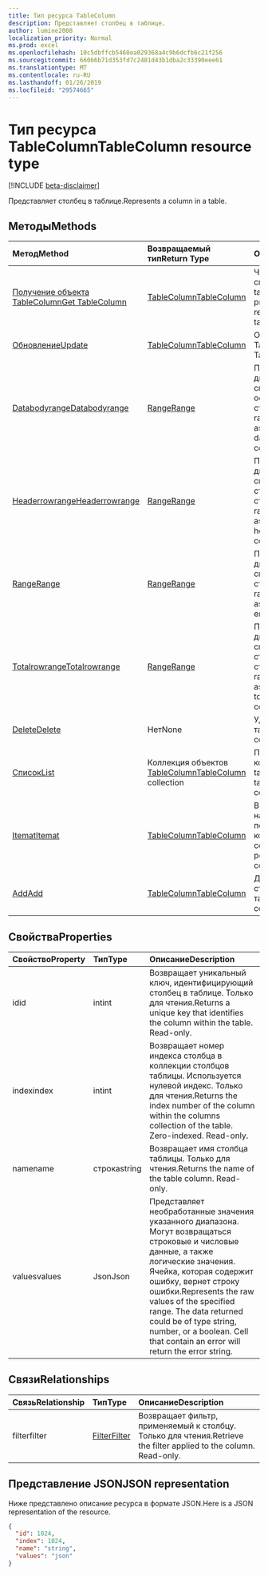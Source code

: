 ```yaml
---
title: Тип ресурса TableColumn
description: Представляет столбец в таблице.
author: lumine2008
localization_priority: Normal
ms.prod: excel
ms.openlocfilehash: 10c5dbffcb5460ea029368a4c9b6dcfb6c21f256
ms.sourcegitcommit: 66066b71d353fd7c2481d43b1dba2c33390eee61
ms.translationtype: MT
ms.contentlocale: ru-RU
ms.lasthandoff: 01/26/2019
ms.locfileid: "29574665"
---
```

# <a name="tablecolumn-resource-type"></a><span data-ttu-id="96b28-103">Тип ресурса TableColumn</span><span class="sxs-lookup"><span data-stu-id="96b28-103">TableColumn resource type</span></span>

[!INCLUDE [beta-disclaimer](../../includes/beta-disclaimer.md)]

<span data-ttu-id="96b28-104">Представляет столбец в таблице.</span><span class="sxs-lookup"><span data-stu-id="96b28-104">Represents a column in a table.</span></span>


## <a name="methods"></a><span data-ttu-id="96b28-105">Методы</span><span class="sxs-lookup"><span data-stu-id="96b28-105">Methods</span></span>

| <span data-ttu-id="96b28-106">Метод</span><span class="sxs-lookup"><span data-stu-id="96b28-106">Method</span></span>           | <span data-ttu-id="96b28-107">Возвращаемый тип</span><span class="sxs-lookup"><span data-stu-id="96b28-107">Return Type</span></span>    |<span data-ttu-id="96b28-108">Описание</span><span class="sxs-lookup"><span data-stu-id="96b28-108">Description</span></span>|
|:---------------|:--------|:----------|
|[<span data-ttu-id="96b28-109">Получение объекта TableColumn</span><span class="sxs-lookup"><span data-stu-id="96b28-109">Get TableColumn</span></span>](../api/tablecolumn-get.md) | [<span data-ttu-id="96b28-110">TableColumn</span><span class="sxs-lookup"><span data-stu-id="96b28-110">TableColumn</span></span>](tablecolumn.md) |<span data-ttu-id="96b28-111">Чтение свойств и связей объекта tableColumn.</span><span class="sxs-lookup"><span data-stu-id="96b28-111">Read properties and relationships of tableColumn object.</span></span>|
|[<span data-ttu-id="96b28-112">Обновление</span><span class="sxs-lookup"><span data-stu-id="96b28-112">Update</span></span>](../api/tablecolumn-update.md) | [<span data-ttu-id="96b28-113">TableColumn</span><span class="sxs-lookup"><span data-stu-id="96b28-113">TableColumn</span></span>](tablecolumn.md) |<span data-ttu-id="96b28-114">Обновление объекта TableColumn.</span><span class="sxs-lookup"><span data-stu-id="96b28-114">Update TableColumn object.</span></span> |
|[<span data-ttu-id="96b28-115">Databodyrange</span><span class="sxs-lookup"><span data-stu-id="96b28-115">Databodyrange</span></span>](../api/tablecolumn-databodyrange.md)|[<span data-ttu-id="96b28-116">Range</span><span class="sxs-lookup"><span data-stu-id="96b28-116">Range</span></span>](range.md)|<span data-ttu-id="96b28-117">Получает объект диапазона, связанный с основными данными столбца.</span><span class="sxs-lookup"><span data-stu-id="96b28-117">Gets the range object associated with the data body of the column.</span></span>|
|[<span data-ttu-id="96b28-118">Headerrowrange</span><span class="sxs-lookup"><span data-stu-id="96b28-118">Headerrowrange</span></span>](../api/tablecolumn-headerrowrange.md)|[<span data-ttu-id="96b28-119">Range</span><span class="sxs-lookup"><span data-stu-id="96b28-119">Range</span></span>](range.md)|<span data-ttu-id="96b28-120">Получает объект диапазона, связанный со строкой заголовков столбца.</span><span class="sxs-lookup"><span data-stu-id="96b28-120">Gets the range object associated with the header row of the column.</span></span>|
|[<span data-ttu-id="96b28-121">Range</span><span class="sxs-lookup"><span data-stu-id="96b28-121">Range</span></span>](../api/tablecolumn-range.md)|[<span data-ttu-id="96b28-122">Range</span><span class="sxs-lookup"><span data-stu-id="96b28-122">Range</span></span>](range.md)|<span data-ttu-id="96b28-123">Получает объект диапазона, связанный со всем столбцом.</span><span class="sxs-lookup"><span data-stu-id="96b28-123">Gets the range object associated with the entire column.</span></span>|
|[<span data-ttu-id="96b28-124">Totalrowrange</span><span class="sxs-lookup"><span data-stu-id="96b28-124">Totalrowrange</span></span>](../api/tablecolumn-totalrowrange.md)|[<span data-ttu-id="96b28-125">Range</span><span class="sxs-lookup"><span data-stu-id="96b28-125">Range</span></span>](range.md)|<span data-ttu-id="96b28-126">Получает объект диапазона, связанный со строкой итогов столбца.</span><span class="sxs-lookup"><span data-stu-id="96b28-126">Gets the range object associated with the totals row of the column.</span></span>|
|[<span data-ttu-id="96b28-127">Delete</span><span class="sxs-lookup"><span data-stu-id="96b28-127">Delete</span></span>](../api/tablecolumn-delete.md)|<span data-ttu-id="96b28-128">Нет</span><span class="sxs-lookup"><span data-stu-id="96b28-128">None</span></span>|<span data-ttu-id="96b28-129">Удаляет столбец из таблицы.</span><span class="sxs-lookup"><span data-stu-id="96b28-129">Deletes the column from the table.</span></span>|
|[<span data-ttu-id="96b28-130">Список</span><span class="sxs-lookup"><span data-stu-id="96b28-130">List</span></span>](../api/tablecolumn-list.md) | <span data-ttu-id="96b28-131">Коллекция объектов [TableColumn](tablecolumn.md)</span><span class="sxs-lookup"><span data-stu-id="96b28-131">[TableColumn](tablecolumn.md) collection</span></span> |<span data-ttu-id="96b28-132">Получение коллекции объектов tableColumn.</span><span class="sxs-lookup"><span data-stu-id="96b28-132">Get tableColumn object collection.</span></span> |
|[<span data-ttu-id="96b28-133">Itemat</span><span class="sxs-lookup"><span data-stu-id="96b28-133">Itemat</span></span>](../api/tablecolumncollection-itemat.md)|[<span data-ttu-id="96b28-134">TableColumn</span><span class="sxs-lookup"><span data-stu-id="96b28-134">TableColumn</span></span>](tablecolumn.md)|<span data-ttu-id="96b28-135">Возвращает столбец на основании его позиции в коллекции.</span><span class="sxs-lookup"><span data-stu-id="96b28-135">Gets a column based on its position in the collection.</span></span>|
|[<span data-ttu-id="96b28-136">Add</span><span class="sxs-lookup"><span data-stu-id="96b28-136">Add</span></span>](../api/tablecolumncollection-add.md)|[<span data-ttu-id="96b28-137">TableColumn</span><span class="sxs-lookup"><span data-stu-id="96b28-137">TableColumn</span></span>](tablecolumn.md)|<span data-ttu-id="96b28-138">Добавляет новый столбец в таблицу.</span><span class="sxs-lookup"><span data-stu-id="96b28-138">Adds a new column to the table.</span></span>|

## <a name="properties"></a><span data-ttu-id="96b28-139">Свойства</span><span class="sxs-lookup"><span data-stu-id="96b28-139">Properties</span></span>
| <span data-ttu-id="96b28-140">Свойство</span><span class="sxs-lookup"><span data-stu-id="96b28-140">Property</span></span>     | <span data-ttu-id="96b28-141">Тип</span><span class="sxs-lookup"><span data-stu-id="96b28-141">Type</span></span>   |<span data-ttu-id="96b28-142">Описание</span><span class="sxs-lookup"><span data-stu-id="96b28-142">Description</span></span>|
|:---------------|:--------|:----------|
|<span data-ttu-id="96b28-143">id</span><span class="sxs-lookup"><span data-stu-id="96b28-143">id</span></span>|<span data-ttu-id="96b28-144">int</span><span class="sxs-lookup"><span data-stu-id="96b28-144">int</span></span>|<span data-ttu-id="96b28-p101">Возвращает уникальный ключ, идентифицирующий столбец в таблице. Только для чтения.</span><span class="sxs-lookup"><span data-stu-id="96b28-p101">Returns a unique key that identifies the column within the table. Read-only.</span></span>|
|<span data-ttu-id="96b28-147">index</span><span class="sxs-lookup"><span data-stu-id="96b28-147">index</span></span>|<span data-ttu-id="96b28-148">int</span><span class="sxs-lookup"><span data-stu-id="96b28-148">int</span></span>|<span data-ttu-id="96b28-p102">Возвращает номер индекса столбца в коллекции столбцов таблицы. Используется нулевой индекс. Только для чтения.</span><span class="sxs-lookup"><span data-stu-id="96b28-p102">Returns the index number of the column within the columns collection of the table. Zero-indexed. Read-only.</span></span>|
|<span data-ttu-id="96b28-152">name</span><span class="sxs-lookup"><span data-stu-id="96b28-152">name</span></span>|<span data-ttu-id="96b28-153">строка</span><span class="sxs-lookup"><span data-stu-id="96b28-153">string</span></span>|<span data-ttu-id="96b28-p103">Возвращает имя столбца таблицы. Только для чтения.</span><span class="sxs-lookup"><span data-stu-id="96b28-p103">Returns the name of the table column. Read-only.</span></span>|
|<span data-ttu-id="96b28-156">values</span><span class="sxs-lookup"><span data-stu-id="96b28-156">values</span></span>|<span data-ttu-id="96b28-157">Json</span><span class="sxs-lookup"><span data-stu-id="96b28-157">Json</span></span>|<span data-ttu-id="96b28-p104">Представляет необработанные значения указанного диапазона. Могут возвращаться строковые и числовые данные, а также логические значения. Ячейка, которая содержит ошибку, вернет строку ошибки.</span><span class="sxs-lookup"><span data-stu-id="96b28-p104">Represents the raw values of the specified range. The data returned could be of type string, number, or a boolean. Cell that contain an error will return the error string.</span></span>|

## <a name="relationships"></a><span data-ttu-id="96b28-161">Связи</span><span class="sxs-lookup"><span data-stu-id="96b28-161">Relationships</span></span>
| <span data-ttu-id="96b28-162">Связь</span><span class="sxs-lookup"><span data-stu-id="96b28-162">Relationship</span></span> | <span data-ttu-id="96b28-163">Тип</span><span class="sxs-lookup"><span data-stu-id="96b28-163">Type</span></span>   |<span data-ttu-id="96b28-164">Описание</span><span class="sxs-lookup"><span data-stu-id="96b28-164">Description</span></span>|
|:---------------|:--------|:----------|
|<span data-ttu-id="96b28-165">filter</span><span class="sxs-lookup"><span data-stu-id="96b28-165">filter</span></span>|[<span data-ttu-id="96b28-166">Filter</span><span class="sxs-lookup"><span data-stu-id="96b28-166">Filter</span></span>](filter.md)|<span data-ttu-id="96b28-p105">Возвращает фильтр, применяемый к столбцу. Только для чтения.</span><span class="sxs-lookup"><span data-stu-id="96b28-p105">Retrieve the filter applied to the column. Read-only.</span></span>|

## <a name="json-representation"></a><span data-ttu-id="96b28-169">Представление JSON</span><span class="sxs-lookup"><span data-stu-id="96b28-169">JSON representation</span></span>

<span data-ttu-id="96b28-170">Ниже представлено описание ресурса в формате JSON.</span><span class="sxs-lookup"><span data-stu-id="96b28-170">Here is a JSON representation of the resource.</span></span>

<!-- {
  "blockType": "resource",
  "optionalProperties": [

  ],
  "@odata.type": "microsoft.graph.tableColumn"
}-->

```json
{
  "id": 1024,
  "index": 1024,
  "name": "string",
  "values": "json"
}

```

<!-- uuid: 8fcb5dbc-d5aa-4681-8e31-b001d5168d79
2015-10-25 14:57:30 UTC -->
<!--
{
  "type": "#page.annotation",
  "description": "TableColumn resource",
  "keywords": "",
  "section": "documentation",
  "tocPath": "",
  "suppressions": [
    "Error: /api-reference/beta/resources/tablecolumn.md:\r\n      Exception processing links.\r\n    System.ArgumentException: Link Definition was null. Link text: !INCLUDE [beta-disclaimer](../../includes/beta-disclaimer.md)\r\n      at ApiDoctor.Validation.DocFile.get_LinkDestinations()\r\n      at ApiDoctor.Validation.DocSet.ValidateLinks(Boolean includeWarnings, String[] relativePathForFiles, IssueLogger issues, Boolean requireFilenameCaseMatch, Boolean printOrphanedFiles)"
  ]
}
-->
